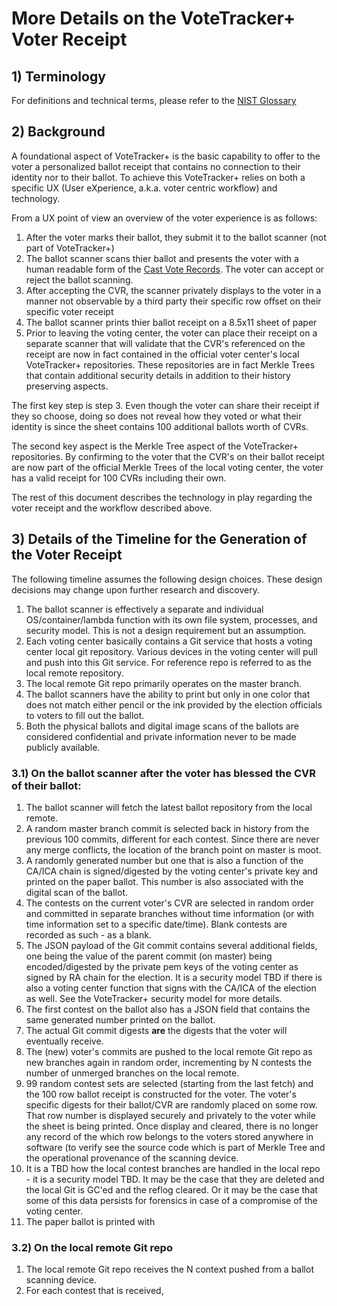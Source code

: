 # More Details on the VoteTracker+ Voter Receipt

## 1) Terminology

For definitions and technical terms, please refer to the [NIST Glossary](https://pages.nist.gov/ElectionGlossary/)

## 2) Background

A foundational aspect of VoteTracker+ is the basic capability to offer to the voter a personalized ballot receipt that contains no connection to their identity nor to their ballot.  To achieve this VoteTracker+ relies on both a specific UX (User eXperience, a.k.a. voter centric workflow) and technology.

From a UX point of view an overview of the voter experience is as follows:

1. After the voter marks their ballot, they submit it to the ballot scanner (not part of VoteTracker+)
1. The ballot scanner scans thier ballot and presents the voter with a human readable form of the [Cast Vote Records](https://pages.nist.gov/ElectionGlossary/#cast-vote-record).  The voter can accept or reject the ballot scanning.
1. After accepting the CVR, the scanner privately displays to the voter in a manner not observable by a third party their specific row offset on their specific voter receipt
1. The ballot scanner prints thier ballot receipt on a 8.5x11 sheet of paper
1. Prior to leaving the voting center, the voter can place their receipt on a separate scanner that will validate that the CVR's referenced on the receipt are now in fact contained in the official voter center's local VoteTracker+ repositories.  These repositories are in fact Merkle Trees that contain additional security details in addition to their history preserving aspects.

The first key step is step 3.  Even though the voter can share their receipt if they so choose, doing so does not reveal how they voted or what their identity is since the sheet contains 100 additional ballots worth of CVRs.

The second key aspect is the Merkle Tree aspect of the VoteTracker+ repositories.  By confirming to the voter that the CVR's on their ballot receipt are now part of the official Merkle Trees of the local voting center, the voter has a valid receipt for 100 CVRs including their own.

The rest of this document describes the technology in play regarding the voter receipt and the workflow described above.

## 3) Details of the Timeline for the Generation of the Voter Receipt

The following timeline assumes the following design choices.  These design decisions may change upon further research and discovery.

1. The ballot scanner is effectively a separate and individual OS/container/lambda function with its own file system, processes, and security model.  This is not a design requirement but an assumption.
1. Each voting center basically contains a Git service that hosts a voting center local git repository.  Various devices in the voting center will pull and push into this Git service.  For reference repo is referred to as the local remote repository.
1. The local remote Git repo primarily operates on the master branch.
1. The ballot scanners have the ability to print but only in one color that does not match either pencil or the ink provided by the election officials to voters to fill out the ballot.
1. Both the physical ballots and digital image scans of the ballots are considered confidential and private information never to be made publicly available.

### 3.1) On the ballot scanner after the voter has blessed the CVR of their ballot:

1. The ballot scanner will fetch the latest ballot repository from the local remote.
1. A random master branch commit is selected back in history from the previous 100 commits, different for each contest.  Since there are never any merge conflicts, the location of the branch point on master is moot.
1. A randomly generated number but one that is also a function of the CA/ICA chain is signed/digested by the voting center's private key and printed on the paper ballot.  This number is also associated with the digital scan of the ballot.
1. The contests on the current voter's CVR are selected in random order and committed in separate branches without time information (or with time information set to a specific date/time).  Blank contests are recorded as such - as a blank.
1. The JSON payload of the Git commit contains several additional fields, one being the value of the parent commit (on master) being encoded/digested by the private pem keys of the voting center as signed by RA chain for the election.  It is a security model TBD if there is also a voting center function that signs with the CA/ICA of the election as well.  See the VoteTracker+ security model for more details.
1. The first contest on the ballot also has a JSON field that contains the same generated number printed on the ballot.
1. The actual Git commit digests __are__ the digests that the voter will eventually receive.
1. The (new) voter's commits are pushed to the local remote Git repo as new branches again in random order, incrementing by N contests the number of unmerged branches on the local remote.
1. 99 random contest sets are selected (starting from the last fetch) and the 100 row ballot receipt is constructed for the voter.  The voter's specific digests for their ballot/CVR are randomly placed on some row.  That row number is displayed securely and privately to the voter while the sheet is being printed.  Once display and cleared, there is no longer any record of the which row belongs to the voters stored anywhere in software (to verify see the source code which is part of Merkle Tree and the operational provenance of the scanning device.
1.  It is a TBD how the local contest branches are handled in the local repo - it is a security model TBD.  It may be the case that they are deleted and the local Git is GC'ed and the reflog cleared.  Or it may be the case that some of this data persists for forensics in case of a compromise of the voting center.
1. The paper ballot is printed with 

### 3.2) On the local remote Git repo

1. The local remote Git repo receives the N context pushed from a ballot scanning device.
1. For each contest that is received, 
